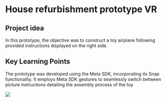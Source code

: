 # House refurbishment prototype VR

## Project idea
In this prototype, the objective was to construct a toy airplane following provided instructions displayed on the right side.

## Key Learning Points
The prototype was developed using the Meta SDK, incorporating its Snap functionality. It employs Meta SDK gestures to seamlessly switch between picture instructions detailing the assembly process of the toy

![](https://github.com/xMirnax/Workshop-simulator/blob/main/Workshopsimulator.gif)

